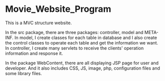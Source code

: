 Movie_Website_Program
=====================

This is a MVC structure website.

In the src package, there are three packages: controller, model and META-INF.
In model, I create classes for each table in database and I also create the control classes to operate 
each table and get the information we want.
In controller, I create many servlets to receive the clients' operation information and response it.

In the package WebContent, there are all displaying JSP page for user and developer. And it also includes 
CSS, JS, image, php, configuration files and some library files.

